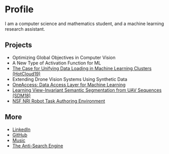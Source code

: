 # Profile
I am a computer science and mathematics student, and a machine learning research assistant. 

## Projects
* Optimizing Global Objectives in Computer Vision
* A New Type of Activation Function for ML
* [The Case for Unifying Data Loading in Machine Learning Clusters (HotCloud19)](https://github.com/abhay-venkatesh/unified-data-loading/blob/master/HotCloud__New_.pdf)
* Extending Drone Vision Systems Using Synthetic Data
* [OneAccess: Data Access Layer for Machine Learning](https://github.com/abhay-venkatesh/one_access/blob/master/one_access.pdf)
* [Learning View-Invariant Semantic Segmentation from UAV Sequences (SDM18)](https://github.com/abhay-venkatesh/invariant-net/blob/master/learning-view-invariant.pdf)
* [NSF NRI Robot Task Authoring Environment](./nsf-nri.md)

## More
* [LinkedIn](https://linkedin.com/in/abhayvenkatesh)
* [GitHub](https://github.com/abhay-venkatesh)
* [Music](https://www.last.fm/user/abhayvenkatesh)
* [The Anti-Search Engine](./anti-search-engine.md)
